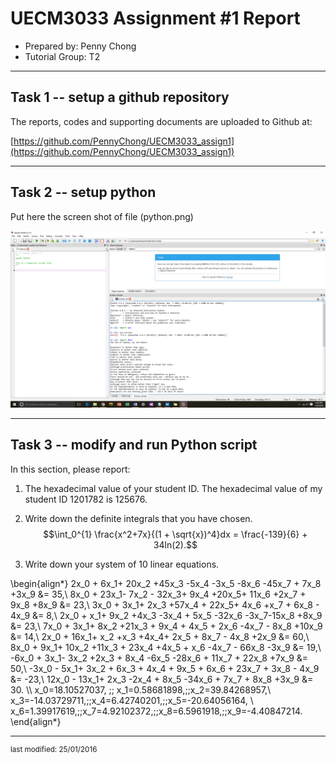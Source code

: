 UECM3033 Assignment #1 Report
========================================================

- Prepared by: Penny Chong
- Tutorial Group: T2

--------------------------------------------------------

## Task 1 -- setup a github repository

The reports, codes and supporting documents are uploaded to Github at: 

[https://github.com/PennyChong/UECM3033_assign1](https://github.com/PennyChong/UECM3033_assign1)


---------------------------------------------------------

## Task 2 -- setup python

Put here the screen shot of file (python.png)

![python.png](python.png)


------------------------------------------------------------

## Task 3 -- modify and run Python script

In this section, please report:

1. The hexadecimal value of your student ID.
The hexadecimal value of my student ID 1201782 is 125676.

2. Write down the definite integrals that you have chosen.
$$\int_0^{1} \frac{x^2+7x}{(1 + \sqrt{x})^4}dx = \frac{-139}{6} + 34ln(2).$$

3. Write down your system of 10 linear equations.

\begin{align*}
2x_0 + 6x_1+ 20x_2 +45x_3 -5x_4 -3x_5 -8x_6 -45x_7 + 7x_8 +3x_9 &= 35,\\
8x_0 + 23x_1- 7x_2 - 32x_3+ 9x_4 +20x_5+ 11x_6 +2x_7 + 9x_8 +8x_9 &= 23,\\
3x_0 + 3x_1+ 2x_3 +57x_4 + 22x_5+ 4x_6 +x_7 + 6x_8 - 4x_9 &= 8,\\
2x_0 + x_1+ 9x_2 +4x_3 -3x_4 + 5x_5 -32x_6 -3x_7-15x_8 +8x_9 &= 23,\\
7x_0 + 3x_1+ 8x_2 +21x_3 + 9x_4 + 4x_5 + 2x_6 -4x_7 - 8x_8 +10x_9 &= 14,\\
2x_0 + 16x_1+ x_2 +x_3 +4x_4+ 2x_5 + 8x_7 - 4x_8 +2x_9 &= 60,\\
8x_0 + 9x_1+ 10x_2 +11x_3 + 23x_4 +4x_5 + x_6 -4x_7 - 66x_8 -3x_9 &= 19,\\
-6x_0 + 3x_1- 3x_2 +2x_3 + 8x_4 -6x_5 -28x_6 + 11x_7 + 22x_8 +7x_9 &= 50,\\
-3x_0 - 5x_1+ 3x_2 + 6x_3 + 4x_4 + 9x_5 + 6x_6 + 23x_7 + 3x_8 - 4x_9 &= -23,\\
12x_0 - 13x_1+ 2x_3 -2x_4 + 8x_5 -34x_6 + 7x_7 + 8x_8 +3x_9 &= 30. \\\\
x_0=18.10527037, \;\; x_1=0.58681898,\;\;x_2=39.84268957,\\
x_3=-14.03729711,\;\;x_4=6.42740201,\;\;x_5=-20.64056164, \\
x_6=1.39917619,\;\;x_7=4.92102372,\;\;x_8=6.5961918,\;\;x_9=-4.40847214.
\end{align*}


-----------------------------------

<sup>last modified: 25/01/2016 </sup>
